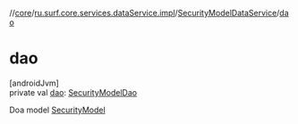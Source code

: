 //[core](../../../index.md)/[ru.surf.core.services.dataService.impl](../index.md)/[SecurityModelDataService](index.md)/[dao](dao.md)

# dao

[androidJvm]\
private val [dao](dao.md): [SecurityModelDao](../../ru.surf.core.data.dao/-security-model-dao/index.md)

Doa model [SecurityModel](../../ru.surf.core.data.models/-security-model/index.md)
